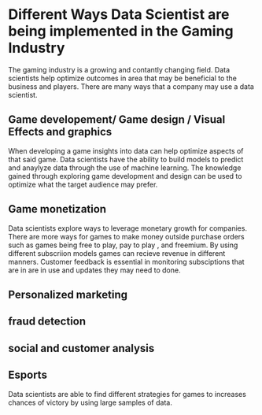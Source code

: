# Different Ways Data Scientist are being implemented in the Gaming Industry

The gaming industry is a growing and contantly changing field.  Data scientists help optimize outcomes in area that may be beneficial to the business and players.
There are many ways that a company may use a data scientist.

## Game developement/ Game design / Visual Effects and graphics 
When developing a game insights into data can help optimize aspects of that said game.  Data scientists have the ability to build models to predict and anaylyze data through the use of machine learning.  The knowledge gained through exploring game development and design can be used to optimize what the target audience may prefer.

## Game monetization
Data scientists explore ways to leverage monetary growth for companies.  There are more ways for games to make money outside purchase orders such as games being free to play, pay to play , and freemium.  By using different subscriion models games can recieve revenue in different manners.  Customer feedback is essential in monitoring subsciptions that are in are in use and updates they may need to done.

## Personalized marketing


## fraud detection


## social and customer analysis


## Esports
Data scientists are able to find different strategies for games to increases chances of victory by using large samples of data.  
